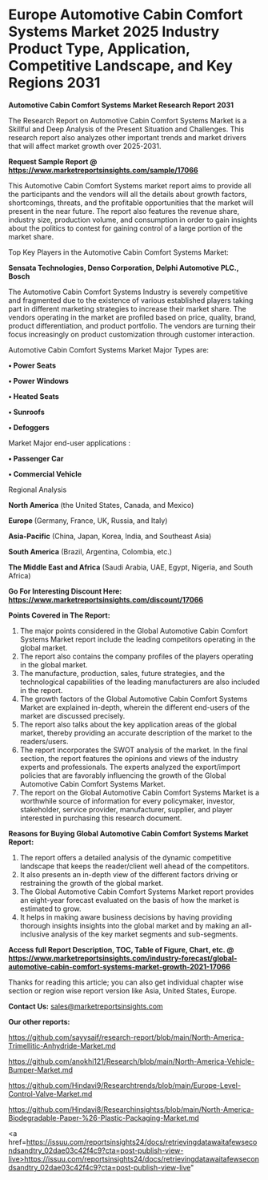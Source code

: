  # Europe Automotive Cabin Comfort Systems Market 2025 Industry Product Type, Application, Competitive Landscape, and Key Regions 2031

<strong>Automotive Cabin Comfort Systems Market Research Report 2031</strong>

The Research Report on Automotive Cabin Comfort Systems Market is a Skillful and Deep Analysis of the Present Situation and Challenges. This research report also analyzes other important trends and market drivers that will affect market growth over 2025-2031.

<strong>Request Sample Report @ <a href=https://www.marketreportsinsights.com/sample/17066>https://www.marketreportsinsights.com/sample/17066</a></strong>

This Automotive Cabin Comfort Systems market report aims to provide all the participants and the vendors will all the details about growth factors, shortcomings, threats, and the profitable opportunities that the market will present in the near future. The report also features the revenue share, industry size, production volume, and consumption in order to gain insights about the politics to contest for gaining control of a large portion of the market share.

Top Key Players in the Automotive Cabin Comfort Systems Market:

<strong>Sensata Technologies, Denso Corporation, Delphi Automotive PLC., Bosch</strong>

The Automotive Cabin Comfort Systems Industry is severely competitive and fragmented due to the existence of various established players taking part in different marketing strategies to increase their market share. The vendors operating in the market are profiled based on price, quality, brand, product differentiation, and product portfolio. The vendors are turning their focus increasingly on product customization through customer interaction.

Automotive Cabin Comfort Systems Market Major Types are:

<strong>• Power Seats

• Power Windows

• Heated Seats

• Sunroofs

• Defoggers</strong>

Market Major end-user applications :

<strong>• Passenger Car

• Commercial Vehicle</strong>

Regional Analysis

</u><strong><b>North America</b></strong> (the United States, Canada, and Mexico)

<strong><b>Europe </b></strong>(Germany, France, UK, Russia, and Italy)

<strong><b>Asia-Pacific</b></strong> (China, Japan, Korea, India, and Southeast Asia)

<strong><b>South America</b></strong> (Brazil, Argentina, Colombia, etc.)

<strong><b>The Middle East and Africa</b></strong> (Saudi Arabia, UAE, Egypt, Nigeria, and South Africa)

<strong>Go For Interesting Discount Here: <a href=https://www.marketreportsinsights.com/discount/17066>https://www.marketreportsinsights.com/discount/17066</a></strong>

<strong>Points Covered in The Report:</strong>
<ol>
  <li>The major points considered in the Global Automotive Cabin Comfort Systems Market report include the leading competitors operating in the global market.</li>
  <li>The report also contains the company profiles of the players operating in the global market.</li>
  <li>The manufacture, production, sales, future strategies, and the technological capabilities of the leading manufacturers are also included in the report.</li>
  <li>The growth factors of the Global Automotive Cabin Comfort Systems Market are explained in-depth, wherein the different end-users of the market are discussed precisely.</li>
  <li>The report also talks about the key application areas of the global market, thereby providing an accurate description of the market to the readers/users.</li>
  <li>The report incorporates the SWOT analysis of the market. In the final section, the report features the opinions and views of the industry experts and professionals. The experts analyzed the export/import policies that are favorably influencing the growth of the Global Automotive Cabin Comfort Systems Market.</li>
  <li>The report on the Global Automotive Cabin Comfort Systems Market is a worthwhile source of information for every policymaker, investor, stakeholder, service provider, manufacturer, supplier, and player interested in purchasing this research document.</li>
</ol>
<strong>Reasons for Buying Global Automotive Cabin Comfort Systems Market Report:</strong>

<ol>
  <li>The report offers a detailed analysis of the dynamic competitive landscape that keeps the reader/client well ahead of the competitors.</li>
  <li>It also presents an in-depth view of the different factors driving or restraining the growth of the global market.</li>
  <li>The Global Automotive Cabin Comfort Systems Market report provides an eight-year forecast evaluated on the basis of how the market is estimated to grow.</li>
  <li>It helps in making aware business decisions by having providing thorough insights insights into the global market and by making an all-inclusive analysis of the key market segments and sub-segments.</li>
</ol>
<strong>Access full Report Description, TOC, Table of Figure, Chart, etc. @ <a href=https://www.marketreportsinsights.com/industry-forecast/global-automotive-cabin-comfort-systems-market-growth-2021-17066>https://www.marketreportsinsights.com/industry-forecast/global-automotive-cabin-comfort-systems-market-growth-2021-17066</a></strong>


Thanks for reading this article; you can also get individual chapter wise section or region wise report version like Asia, United States, Europe.

<strong>Contact Us:</strong>
sales@marketreportsinsights.com

<strong>Our other reports:</strong>

<a href=https://github.com/sayysaif/research-report/blob/main/North-America-Trimellitic-Anhydride-Market.md>https://github.com/sayysaif/research-report/blob/main/North-America-Trimellitic-Anhydride-Market.md</a>

<a href=https://github.com/anokhi121/Research/blob/main/North-America-Vehicle-Bumper-Market.md>https://github.com/anokhi121/Research/blob/main/North-America-Vehicle-Bumper-Market.md</a>

<a href=https://github.com/Hindavi9/Researchtrends/blob/main/Europe-Level-Control-Valve-Market.md>https://github.com/Hindavi9/Researchtrends/blob/main/Europe-Level-Control-Valve-Market.md</a>

<a href=https://github.com/Hindavi8/Researchinsightss/blob/main/North-America-Biodegradable-Paper-%26-Plastic-Packaging-Market.md>https://github.com/Hindavi8/Researchinsightss/blob/main/North-America-Biodegradable-Paper-%26-Plastic-Packaging-Market.md</a>

<a href=https://issuu.com/reportsinsights24/docs/retrievingdatawaitafewsecondsandtry_02dae03c42f4c9?cta=post-publish-view-live>https://issuu.com/reportsinsights24/docs/retrievingdatawaitafewsecondsandtry_02dae03c42f4c9?cta=post-publish-view-live</a>"
